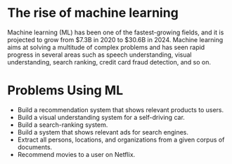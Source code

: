 
# The rise of machine learning
Machine learning (ML) has been one of the fastest-growing fields, and it is projected to grow from $7.3B in 2020 to $30.6B in 2024. Machine learning aims at solving a multitude of complex problems and has seen rapid progress in several areas such as speech understanding, visual understanding, search ranking, credit card fraud detection, and so on.


# Problems Using ML
* Build a recommendation system that shows relevant products to users.
* Build a visual understanding system for a self-driving car.
* Build a search-ranking system.
* Build a system that shows relevant ads for search engines. 
* Extract all persons, locations, and organizations from a given corpus of documents. 
* Recommend movies to a user on Netflix. 

